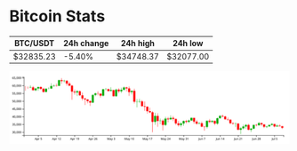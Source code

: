 # Bitcoin Stats

BTC/USDT|24h change|24h high|24h low|
|---|---|---|---|
|$32835.23|-5.40%|$34748.37|$32077.00|

<img src="./chart.svg">

